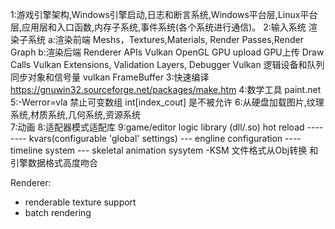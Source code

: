 1:游戏引擎架构,Windows引擎启动,日志和断言系统,Windows平台层,Linux平台层,应用层和入口函数,内存子系统,事件系统(各个系统进行通信)。
2:输入系统 
  渲染子系统
    a:渲染前端
      Meshs，Textures,Materials, Render Passes,Render Graph
    b:渲染后端
      Renderer APIs Vulkan OpenGL  GPU upload GPU上传 Draw Calls 
      Vulkan Extensions, Validation Layers, Debugger 
      Vulkan 逻辑设备和队列
      同步对象和信号量  vulkan FrameBuffer
3:快速编译 https://gnuwin32.sourceforge.net/packages/make.htm
4:数学工具 paint.net  
5:-Werror=vla 禁止可变数组 int[index_cout] 是不被允许
6:从硬盘加载图片,纹理系统,材质系统,几何系统,资源系统  
7:动画
8:适配器模式适配库
9:game/editor logic library (dll/.so) hot reload    -------- kvars(configurable 'global' settings)  --- engline configuration  ---- timeline system  --- skeletal animation sysytem 
-KSM 文件格式从Obj转换  和引擎数据格式高度吻合

Renderer:
- renderable texture support
- batch rendering